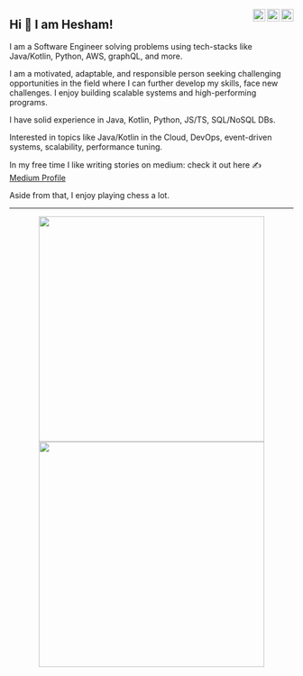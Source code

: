 <a href="https://twitter.com/hesham_ossman" target="_blank" rel="nofollow"><img align="right" alt="Hesham's Twitter" width="22px" src="https://cdn.jsdelivr.net/npm/simple-icons@v3/icons/twitter.svg" /></a><a href="https://www.linkedin.com/in/elmodeer" target="_blank" rel="nofollow"><img align="right" alt="Hesham's Linkdein" width="22px" src="https://cdn.jsdelivr.net/npm/simple-icons@v3/icons/linkedin.svg" /></a>
<a href="https://www.instagram.com/heshamothman_" target="_blank" rel="nofollow"><img align="right" alt="Hesham's Insta" width="22px" src="https://cdn.jsdelivr.net/npm/simple-icons@v3/icons/instagram.svg" /></a>

## Hi 👋 I am Hesham! 
I am a Software Engineer solving problems using tech-stacks like Java/Kotlin, Python, AWS, graphQL, and more. 

I am a motivated, adaptable, and responsible person seeking challenging opportunities in the field where I can further develop my skills, face new challenges. I enjoy building scalable systems and high-performing programs.

I have solid experience in Java, Kotlin, Python, JS/TS, SQL/NoSQL DBs.

Interested in topics like Java/Kotlin in the Cloud, DevOps, event-driven systems, scalability, performance tuning.

In my free time I like writing stories on medium: check it out here ✍️ [Medium Profile](https://medium.com/@heshamaothman)

Aside from that, I enjoy playing chess a lot.

---
<p align = "center">
  <img src = "https://github-readme-stats.vercel.app/api?username=elmodeer&show_icons=true&theme=bear" width = 400>
  <img src = "https://github-readme-streak-stats.herokuapp.com?user=elmodeer&theme=dark&hide_border=true" width = 400>
</p>

<!--
**elmodeer/elmodeer** is a ✨ _special_ ✨ repository because its `README.md` (this file) appears on your GitHub profile.

Here are some ideas to get you started:

- 🔭 I’m currently working on ...
- 🌱 I’m currently learning ...
- 👯 I’m looking to collaborate on ...
- 🤔 I’m looking for help with ...
- 💬 Ask me about ...
- 📫 How to reach me: ...
- 😄 Pronouns: ...
- ⚡ Fun fact: ...
-->
